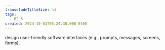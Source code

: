 ```yaml
---
transcludeTitleSize: h4
tags:
  - B2.5
created: 2024-10-03T08:24:38.000-0400
---
```

design user-friendly software interfaces (e.g., prompts, messages, screens, forms).